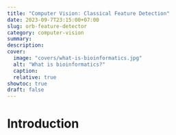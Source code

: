```yaml
---
title: "Computer Vision: Classical Feature Detection"
date: 2023-09-7T23:15:00+07:00
slug: orb-feature-detector
category: computer-vision
summary:
description: 
cover:
  image: "covers/what-is-bioinformatics.jpg"
  alt: "What is bioinformatics?"
  caption: 
  relative: true
showtoc: true
draft: false
---
```


# Introduction